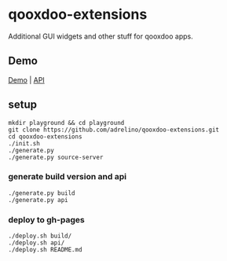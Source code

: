 # qooxdoo-extensions
Additional GUI widgets and other stuff for qooxdoo apps.

## Demo
[Demo](build) | [API](api)

## setup
```shell
mkdir playground && cd playground
git clone https://github.com/adrelino/qooxdoo-extensions.git
cd qooxdoo-extensions
./init.sh
./generate.py
./generate.py source-server
```

### generate build version and api
```shell
./generate.py build
./generate.py api
```

### deploy to gh-pages
```shell
./deploy.sh build/
./deploy.sh api/
./deploy.sh README.md
```
